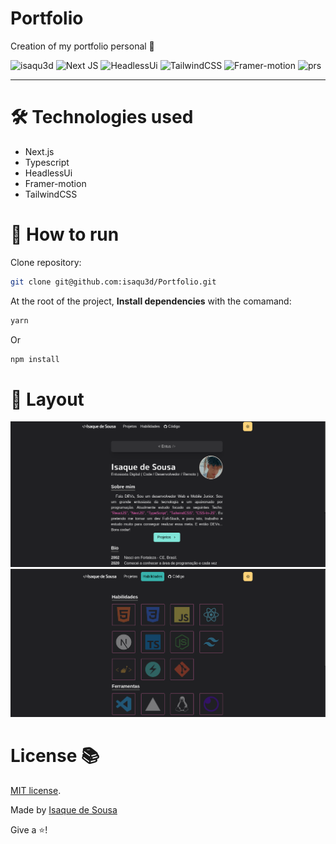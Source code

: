 # Portfolio

Creation of my portfolio personal 🚀

![isaqu3d](https://img.shields.io/badge/isaqu3d-blue?style=for-the-badge&logo=react)
![Next JS](https://img.shields.io/badge/Next-black?style=for-the-badge&logo=next.js&logoColor=white)
![HeadlessUi](https://img.shields.io/badge/headlessui-3E6693?style=for-the-badge&logo=headlessui&logoColor=white)
![TailwindCSS](https://img.shields.io/badge/tailwindcss-%2338B2AC.svg?style=for-the-badge&logo=tailwind-css&logoColor=white)
![Framer-motion](https://img.shields.io/badge/framer--motion-242420?style=for-the-badge&logo=framer&logoColor=white)
![prs](https://img.shields.io/static/v1?label=&message=welcome&style=for-the-badge&color=24B36B&labelColor=000000)

---

# 🛠 Technologies used

- Next.js
- Typescript
- HeadlessUi
- Framer-motion
- TailwindCSS

# 🤔 How to run

Clone repository:

```sh
git clone git@github.com:isaqu3d/Portfolio.git
```

At the root of the project, **Install dependencies** with the comamand:

```bash
yarn
```

Or

```sh
npm install
```

# 🎨 Layout

<img src='./.github/main.png'>
<img src='./.github/skills.png'>

# License 📚

[MIT license](LICENSE).

Made by [Isaque de Sousa](https://github.com/isaqu3d)

Give a ⭐️!
